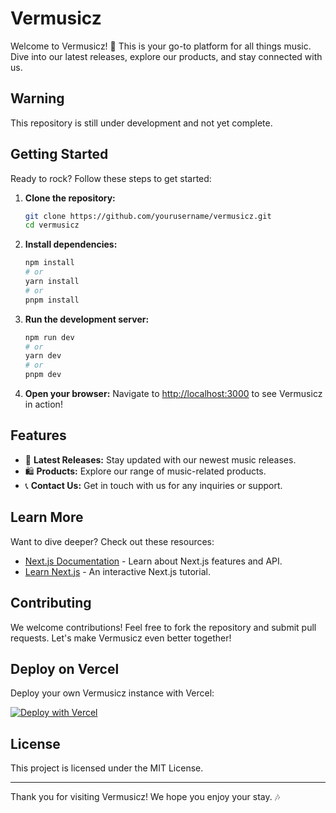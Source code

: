 # Vermusicz

Welcome to Vermusicz! 🎵 This is your go-to platform for all things music. Dive into our latest releases, explore our products, and stay connected with us.

## Warning
This repository is still under development and not yet complete.


## Getting Started

Ready to rock? Follow these steps to get started:

1. **Clone the repository:**
   ```bash
   git clone https://github.com/yourusername/vermusicz.git
   cd vermusicz
   ```

2. **Install dependencies:**
   ```bash
   npm install
   # or
   yarn install
   # or
   pnpm install
   ```

3. **Run the development server:**
   ```bash
   npm run dev
   # or
   yarn dev
   # or
   pnpm dev
   ```

4. **Open your browser:**
   Navigate to [http://localhost:3000](http://localhost:3000) to see Vermusicz in action!

## Features

- 🎸 **Latest Releases:** Stay updated with our newest music releases.
- 🛍️ **Products:** Explore our range of music-related products.
- 📞 **Contact Us:** Get in touch with us for any inquiries or support.

## Learn More

Want to dive deeper? Check out these resources:

- [Next.js Documentation](https://nextjs.org/docs) - Learn about Next.js features and API.
- [Learn Next.js](https://nextjs.org/learn) - An interactive Next.js tutorial.

## Contributing

We welcome contributions! Feel free to fork the repository and submit pull requests. Let's make Vermusicz even better together!

## Deploy on Vercel

Deploy your own Vermusicz instance with Vercel:

[![Deploy with Vercel](https://vercel.com/button)](https://vercel.com/new?utm_medium=default-template&filter=next.js&utm_source=create-next-app&utm_campaign=create-next-app-readme)

## License

This project is licensed under the MIT License.

---

Thank you for visiting Vermusicz! We hope you enjoy your stay. 🎶
